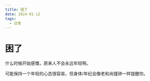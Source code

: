 ```yaml
---
title: 困了
date: 2024-01-12
tags:
  - 日常
---
```


# 困了

什么时候开始感慨，原来人不会永远年轻啊。

可能保持一个年轻的心态很容易，但身体/年纪会像老和尚撞钟一样提醒你。
